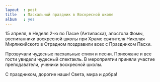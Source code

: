 ```yaml
---
layout  : post
title   : Пасхальный праздник в Воскресной школе
album   : yes
---
```

15 апреля, в Неделя 2-ю по Пасхе (Антипасха), апостола Фомы, воспитанники воскресной школы при Храме святителя Николая Мирликийского в Отрадном поздравили всех с Праздником Пасхи. 

Прозвучали чудесные пасхальные стихи и песни. Прихожане и все гости увидели чудесный спектакль. В мероприятии приняли участие преподаватели, ученики воскресной школы.

С праздником, дорогие наши! Света, мира и добра!

